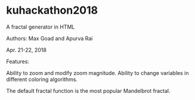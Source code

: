 # kuhackathon2018
A fractal generator in HTML

Authors:
Max Goad and 
Apurva Rai

Apr. 21-22, 2018

Features:

Ability to zoom and modify zoom magnitude.
Ability to change variables in different coloring algorithms.

The default fractal function is the most popular Mandelbrot fractal.


